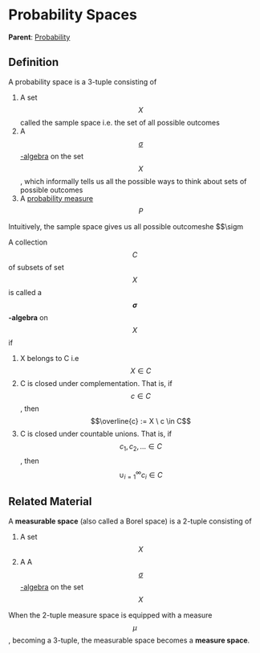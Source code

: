 # Probability Spaces

__Parent__: [Probability](../probability.md)

## Definition

A probability space is a 3-tuple consisting of

1. A set $$X$$ called the sample space i.e. the set of all possible outcomes
2. A [$$\sigma$$-algebra](sigma_algebra.md) on the set $$X$$, which informally tells us all the
   possible ways to think about sets of possible outcomes
3. A [probability measure](probability_measure.md) $$P$$ 

Intuitively, the sample space gives us all possible outcomeshe $$\sigm
   
A collection $$C$$ of subsets of set $$X$$ is
called a __$$\sigma$$-algebra__ on $$X$$ if

1. X belongs to C i.e $$X \in C$$
2. C is closed under complementation. That is, if $$c \in C$$, then $$\overline{c}
   := X \ c \in C$$
3. C is closed under countable unions. That is, if $$c_1, c_2, ... \in C$$, then
   $$\cup_{i=1}^{\infty} c_i \in C$$


## Related Material

A __measurable space__ (also called a Borel space) is a 2-tuple consisting of

1. A set $$X$$
2. A A [$$\sigma$$-algebra](sigma_algebra.md) on the set $$X$$

When the 2-tuple measure space is equipped with a measure $$\mu$$, becoming a 3-tuple,
the measurable space becomes a __measure space__.